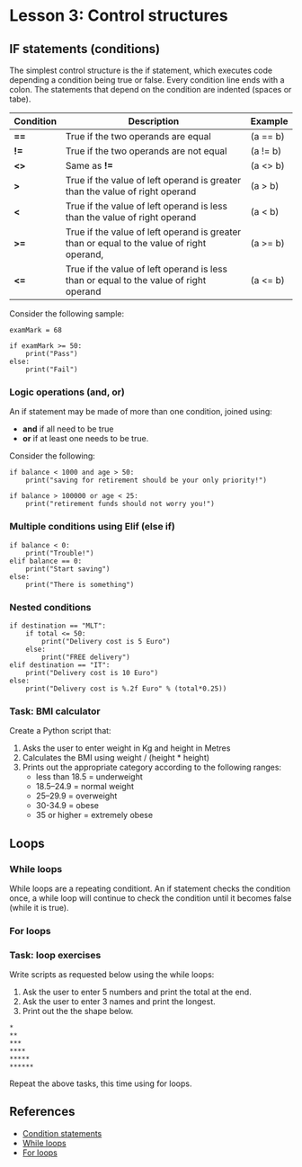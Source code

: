 # Lesson 3: Control structures

<!-- 
2.3.Statements and syntax. 
2.3.1. Different statement types. 
2.3.2. Conditional statements. 
2.3.3. Looping statements.
-->

## IF statements (conditions)
The simplest control structure is the if statement, which executes code depending a condition being true or false. Every condition line ends with a colon. The statements that depend on the condition are indented (spaces or tabe). 

Condition | Description | Example
--- | --- | ---
**==** | True if the two operands are equal | (a == b)
**!=** | True if the two operands are not equal | (a != b)
**<>** | Same as **!=** | (a <> b)
**>**  | True if the value of left operand is greater than the value of right operand | (a > b)
**<**  | True if the value of left operand is less than the value of right operand | (a < b)
**>=** | True if the value of left operand is greater than or equal to the value of right operand, | (a >= b)
**<=** | True if the value of left operand is less than or equal to the value of right operand | (a <= b)

Consider the following sample:
~~~
examMark = 68

if examMark >= 50:
    print("Pass")
else:
    print("Fail")
~~~

### Logic operations (and, or)
An if statement may be made of more than one condition, joined using:
* **and** if all need to be true
* **or** if at least one needs to be true.

Consider the following:
~~~
if balance < 1000 and age > 50:
    print("saving for retirement should be your only priority!")
    
if balance > 100000 or age < 25:
    print("retirement funds should not worry you!")
~~~

### Multiple conditions using Elif (else if)
~~~
if balance < 0:
    print("Trouble!")
elif balance == 0:
    print("Start saving")
else:
    print("There is something")
~~~
### Nested conditions
~~~
if destination == "MLT":
    if total <= 50:
        print("Delivery cost is 5 Euro")
    else:
        print("FREE delivery")
elif destination == "IT": 
    print("Delivery cost is 10 Euro")
else:
    print("Delivery cost is %.2f Euro" % (total*0.25))    
~~~

### Task: BMI calculator
Create a Python script that:
1. Asks the user to enter weight in Kg and height in Metres
1. Calculates the BMI using weight / (height * height)
1. Prints out the appropriate category according to the following ranges:
   * less than 18.5 = underweight
   * 18.5–24.9 = normal weight
   * 25–29.9 = overweight
   * 30-34.9 = obese
   * 35 or higher = extremely obese

## Loops

### While loops
While loops are a repeating conditiont. An if statement checks the condition once, a while loop will continue to check the condition until it becomes false (while it is true).

### For loops

### Task: loop exercises
Write scripts as requested below using the while loops:
1. Ask the user to enter 5 numbers and print the total at the end. 
1. Ask the user to enter 3 names and print the longest.
1. Print out the the shape below.
~~~
*
**
***
****
*****
******
~~~
Repeat the above tasks, this time using for loops.

## References
* [Condition statements](https://www.digitalocean.com/community/tutorials/how-to-write-conditional-statements-in-python-3-2)
* [While loops](https://www.digitalocean.com/community/tutorials/how-to-construct-while-loops-in-python-3)
* [For loops](https://www.digitalocean.com/community/tutorials/how-to-construct-for-loops-in-python-3)
